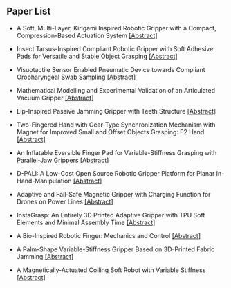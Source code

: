 ## Paper List

- A Soft, Multi-Layer, Kirigami Inspired Robotic Gripper with a Compact, Compression-Based Actuation System
[[Abstract]](https://events.infovaya.com/presentation?id=106646)

- Insect Tarsus-Inspired Compliant Robotic Gripper with Soft Adhesive Pads for Versatile and Stable Object Grasping
[[Abstract]](https://events.infovaya.com/presentation?id=106649)

- Visuotactile Sensor Enabled Pneumatic Device towards Compliant Oropharyngeal Swab Sampling
[[Abstract]](https://events.infovaya.com/presentation?id=106652)

- Mathematical Modelling and Experimental Validation of an Articulated Vacuum Gripper
[[Abstract]](https://events.infovaya.com/presentation?id=106655)

- Lip-Inspired Passive Jamming Gripper with Teeth Structure
[[Abstract]](https://events.infovaya.com/presentation?id=106658)

- Two-Fingered Hand with Gear-Type Synchronization Mechanism with Magnet for Improved Small and Offset Objects Grasping: F2 Hand
[[Abstract]](https://events.infovaya.com/presentation?id=106661)

- An Inflatable Eversible Finger Pad for Variable-Stiffness Grasping with Parallel-Jaw Grippers
[[Abstract]](https://events.infovaya.com/presentation?id=106664)

- D-PALI: A Low-Cost Open Source Robotic Gripper Platform for Planar In-Hand-Manipulation
[[Abstract]](https://events.infovaya.com/presentation?id=106667)

- Adaptive and Fail-Safe Magnetic Gripper with Charging Function for Drones on Power Lines
[[Abstract]](https://events.infovaya.com/presentation?id=106670)

- InstaGrasp: An Entirely 3D Printed Adaptive Gripper with TPU Soft Elements and Minimal Assembly Time
[[Abstract]](https://events.infovaya.com/presentation?id=106673)

- A Bio-Inspired Robotic Finger: Mechanics and Control
[[Abstract]](https://events.infovaya.com/presentation?id=106676)

- A Palm-Shape Variable-Stiffness Gripper Based on 3D-Printed Fabric Jamming
[[Abstract]](https://events.infovaya.com/presentation?id=106679)

- A Magnetically-Actuated Coiling Soft Robot with Variable Stiffness
[[Abstract]](https://events.infovaya.com/presentation?id=106682)

